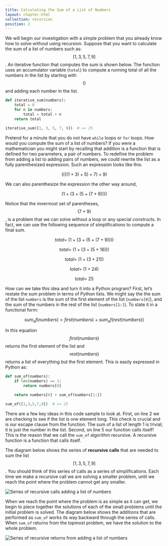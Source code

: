 ```yaml
---
title: Calculating the Sum of a List of Numbers
layout: chapter.html
collection: recursion
position: 2
---
```


We will begin our investigation with a simple problem that you already
know how to solve without using recursion. Suppose that you want to
calculate the sum of a list of numbers such as: $$[1, 3, 5, 7, 9]$$. An
iterative function that computes the sum is shown below. The function uses an accumulator
variable (`total`) to compute a running total of all the numbers in the
list by starting with $$0$$ and adding each number in the list.

```python
def iterative_sum(numbers):
    total = 0
    for n in numbers:
        total = total + n
    return total

iterative_sum([1, 3, 5, 7, 9])  # => 25
```

Pretend for a minute that you do not have `while` loops or `for` loops.
How would you compute the sum of a list of numbers? If you were a
mathematician you might start by recalling that addition is a function
that is defined for two parameters, a pair of numbers. To redefine the
problem from adding a list to adding pairs of numbers, we could rewrite
the list as a fully parenthesized expression. Such an expression looks
like this:

$$((((1 + 3) + 5) + 7) + 9)$$

We can also parenthesize the expression the other way around,

$$(1 + (3 + (5 + (7 + 9))))$$

Notice that the innermost set of parentheses, $$(7 + 9)$$, is a problem
that we can solve without a loop or any special constructs. In fact, we
can use the following sequence of simplifications to compute a final
sum.

$$total = \  (1 + (3 + (5 + (7 + 9))))
$$

$$
total = \  (1 + (3 + (5 + 16)))
$$

$$
total = \  (1 + (3 + 21))
$$

$$
total = \  (1 + 24)
$$

$$
total = \  25$$

How can we take this idea and turn it into a Python program? First,
let’s restate the sum problem in terms of Python lists. We might say the
the sum of the list `numbers` is the sum of the first element of the
list (`numbers[0]`), and the sum of the numbers in the rest of the list
(`numbers[1:]`). To state it in a functional form:

$$sum_of(numbers) = first(numbers) + sum_of(rest(numbers))$$

In this equation $$first(numbers)$$ returns the first element of the list
and $$rest(numbers)$$ returns a list of everything but the first element.
This is easily expressed in Python as:

```python
def sum_of(numbers):
    if len(numbers) == 1:
        return numbers[0]

    return numbers[0] + sum_of(numbers[1:])

sum_of([1,3,5,7,9])  # => 25
```

There are a few key ideas in this code sample to look at. First, on line
2 we are checking to see if the list is one element long. This check is
crucial and is our escape clause from the function. The sum of a list of
length 1 is trivial; it is just the number in the list. Second, on line
5 our function calls itself! This is the reason that we call the
`sum_of` algorithm recursive. A recursive function is a function that
calls itself.

The diagram below shows the series of **recursive calls**
that are needed to sum the list $$[1, 3, 5, 7, 9]$$. You should think of
this series of calls as a series of simplifications. Each time we make a
recursive call we are solving a smaller problem, until we reach the
point where the problem cannot get any smaller.

![Series of recursive calls adding a list of
numbers](figures/sum-list-in.png)

When we reach the point where the problem is as simple as it can get, we
begin to piece together the solutions of each of the small problems
until the initial problem is solved. The diagram below
shows the additions that are performed as `sum_of` works its way
backward through the series of calls. When `sum_of` returns from the
topmost problem, we have the solution to the whole problem.

![Series of recursive returns from adding a list of
numbers](figures/sum-list-out.png)
